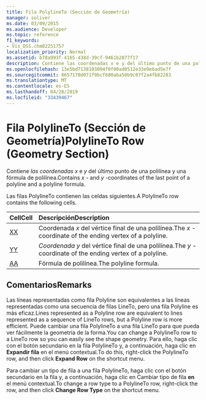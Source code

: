 ```yaml
---
title: Fila PolylineTo (Sección de Geometría)
manager: soliver
ms.date: 03/09/2015
ms.audience: Developer
ms.topic: reference
f1_keywords:
- Vis_DSS.chm82251757
localization_priority: Normal
ms.assetid: b78a993f-4165-438d-39cf-9461b2877f17
description: Contiene las coordenadas x e y del último punto de una polilínea y una fórmula de polilínea.
ms.openlocfilehash: 13e5bd7138103094f0f00ad0512e33e9e6ad5e7f
ms.sourcegitcommit: 8657170d071f9bcf680aba50b9c07f2a4fb82283
ms.translationtype: MT
ms.contentlocale: es-ES
ms.lasthandoff: 04/28/2019
ms.locfileid: "33439467"
---
```

# <a name="polylineto-row-geometry-section"></a><span data-ttu-id="0a5f7-103">Fila PolylineTo (Sección de Geometría)</span><span class="sxs-lookup"><span data-stu-id="0a5f7-103">PolylineTo Row (Geometry Section)</span></span>

<span data-ttu-id="0a5f7-104">Contiene  *las coordenadas x*  e  *y*  del último punto de una polilínea y una fórmula de polilínea.</span><span class="sxs-lookup"><span data-stu-id="0a5f7-104">Contains  *x*  - and  *y*  -coordinates of the last point of a polyline and a polyline formula.</span></span> 
  
<span data-ttu-id="0a5f7-105">Las filas PolylineTo contienen las celdas siguientes.</span><span class="sxs-lookup"><span data-stu-id="0a5f7-105">A PolylineTo row contains the following cells.</span></span>
  
|<span data-ttu-id="0a5f7-106">**Cell**</span><span class="sxs-lookup"><span data-stu-id="0a5f7-106">**Cell**</span></span>|<span data-ttu-id="0a5f7-107">**Descripción**</span><span class="sxs-lookup"><span data-stu-id="0a5f7-107">**Description**</span></span>|
|:-----|:-----|
|[<span data-ttu-id="0a5f7-108">X</span><span class="sxs-lookup"><span data-stu-id="0a5f7-108">X</span></span>](x-cell-geometry-section.md) <br/> |<span data-ttu-id="0a5f7-109">Coordenada  *x*  del vértice final de una polilínea.</span><span class="sxs-lookup"><span data-stu-id="0a5f7-109">The  *x*  -coordinate of the ending vertex of a polyline.</span></span>  <br/> |
|[<span data-ttu-id="0a5f7-110">Y</span><span class="sxs-lookup"><span data-stu-id="0a5f7-110">Y</span></span>](y-cell-geometry-section.md) <br/> |<span data-ttu-id="0a5f7-111">*Coordenada y* del vértice final de una polilínea.</span><span class="sxs-lookup"><span data-stu-id="0a5f7-111">The  *y*  -coordinate of the ending vertex of a polyline.</span></span>  <br/> |
|[<span data-ttu-id="0a5f7-112">A</span><span class="sxs-lookup"><span data-stu-id="0a5f7-112">A</span></span>](a-cell-geometry-section.md) <br/> |<span data-ttu-id="0a5f7-113">Fórmula de polilínea.</span><span class="sxs-lookup"><span data-stu-id="0a5f7-113">The polyline formula.</span></span>  <br/> |
   
## <a name="remarks"></a><span data-ttu-id="0a5f7-114">Comentarios</span><span class="sxs-lookup"><span data-stu-id="0a5f7-114">Remarks</span></span>

<span data-ttu-id="0a5f7-115">Las líneas representadas como fila Polyline son equivalentes a las líneas representadas como una secuencia de filas LineTo, pero una fila Polyline es más eficaz.</span><span class="sxs-lookup"><span data-stu-id="0a5f7-115">Lines represented as a Polyline row are equivalent to lines represented as a sequence of LineTo rows, but a Polyline row is more efficient.</span></span> <span data-ttu-id="0a5f7-116">Puede cambiar una fila PolylineTo a una fila LineTo para que pueda ver fácilmente la geometría de la forma.</span><span class="sxs-lookup"><span data-stu-id="0a5f7-116">You can change a PolylineTo row to a LineTo row so you can easily see the shape geometry.</span></span> <span data-ttu-id="0a5f7-117">Para ello, haga clic con el botón secundario en la fila PolylineTo y, a continuación, haga clic en **Expandir fila** en el menú contextual.</span><span class="sxs-lookup"><span data-stu-id="0a5f7-117">To do this, right-click the PolylineTo row, and then click **Expand Row** on the shortcut menu.</span></span> 
  
<span data-ttu-id="0a5f7-118">Para cambiar un tipo de fila a una fila PolylineTo, haga clic con el botón secundario en la fila y, a continuación, haga clic en Cambiar tipo de fila **en** el menú contextual.</span><span class="sxs-lookup"><span data-stu-id="0a5f7-118">To change a row type to a PolylineTo row, right-click the row, and then click **Change Row Type** on the shortcut menu.</span></span> 
  

